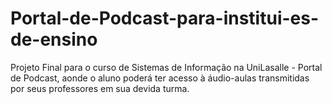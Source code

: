 # Portal-de-Podcast-para-institui-es-de-ensino
Projeto Final para o curso de Sistemas de Informação na UniLasalle - Portal de Podcast, aonde o aluno poderá ter acesso à áudio-aulas transmitidas por seus professores em sua devida turma.
